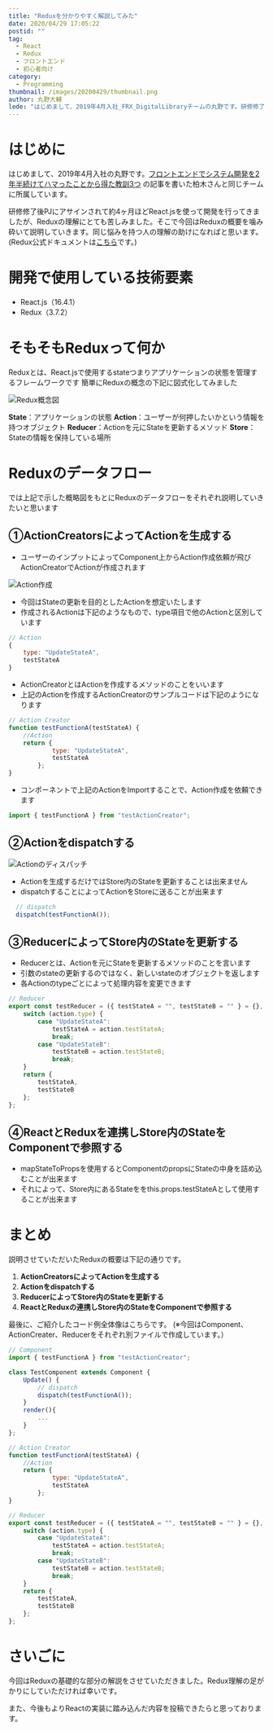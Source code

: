 ```yaml
---
title: "Reduxを分かりやすく解説してみた"
date: 2020/04/29 17:05:22
postid: ""
tag:
  - React
  - Redux
  - フロントエンド
  - 初心者向け
category:
  - Programming
thumbnail: /images/20200429/thumbnail.png
author: 丸野大輔
lede: "はじめまして、2019年4月入社_FRX_DigitalLibraryチームの丸野です。研修修了後PJにアサインされて約4ヶ月ほどReact.jsを使って開発を行ってきましたが、Reduxの理解にとても苦しみました。そこで今回はReduxの概要を噛み砕いて説明していきます。同じ悩みを持つ人の理解の助けになればと思います。"
---
```


# はじめに

はじめまして、2019年4月入社の丸野です。[フロントエンドでシステム開発を2年半続けてハマったことから得た教訓3つ](/articles/20191029/) の記事を書いた柏木さんと同じチームに所属しています。

研修修了後PJにアサインされて約4ヶ月ほどReact.jsを使って開発を行ってきましたが、Reduxの理解にとても苦しみました。そこで今回はReduxの概要を噛み砕いて説明していきます。同じ悩みを持つ人の理解の助けになればと思います。
(Redux公式ドキュメントは[こちら](https://redux.js.org/)です。)


# 開発で使用している技術要素

* React.js（16.4.1）
* Redux（3.7.2）

# そもそもReduxって何か

Reduxとは、React.jsで使用するstateつまりアプリケーションの状態を管理するフレームワークです
簡単にReduxの概念の下記に図式化してみました


<img src="/images/20200429/1.png" alt="Redux概念図" loading="lazy">


**State**：アプリケーションの状態
**Action**：ユーザーが何押したいかという情報を持つオブジェクト
**Reducer**：Actionを元にStateを更新するメソッド
**Store**：Stateの情報を保持している場所

# Reduxのデータフロー
では上記で示した概略図をもとにReduxのデータフローをそれぞれ説明していきたいと思います

## ①ActionCreatorsによってActionを生成する
* ユーザーのインプットによってComponent上からAction作成依頼が飛びActionCreatorでActionが作成されます

<img src="/images/20200429/2.png" alt="Action作成" class="img-small-size" loading="lazy">


* 今回はStateの更新を目的としたActionを想定いたします
* 作成されるActionは下記のようなもので、type項目で他のActionと区別しています

```js Action.js
// Action
{
    type: "UpdateStateA",
    testStateA
}
```

* ActionCreatorとはActionを作成するメソッドのことをいいます
* 上記のActionを作成するActionCreatorのサンプルコードは下記のようになります

```js ActionCreater.js
// Action Creator
function testFunctionA(testStateA) {
    //Action
    return {
            type: "UpdateStateA",
            testStateA
        };
}
```

* コンポーネントで上記のActionをImportすることで、Action作成を依頼できます

```js Component.js
import { testFunctionA } from "testActionCreator";
```

## ②Actionをdispatchする

<img src="/images/20200429/3.png" alt="Actionのディスパッチ" class="img-small-size" loading="lazy">


* Actionを生成するだけではStore内のStateを更新することは出来ません
* dispatchすることによってActionをStoreに送ることが出来ます

```js Component.js
  // dispatch
  dispatch(testFunctionA());
```

## ③ReducerによってStore内のStateを更新する
* Reducerとは、Actionを元にStateを更新するメソッドのことを言います
* 引数のstateの更新するのではなく、新しいstateのオブジェクトを返します
* 各Actionのtypeごとによって処理内容を変更できます

```js Reducer.js
// Reducer
export const testReducer = ({ testStateA = "", testStateB = "" } = {}, action) => {
    switch (action.type) {
        case "UpdateStateA":
            testStateA = action.testStateA;
            break;
        case "UpdateStateB":
            testStateB = action.testStateB;
            break;
    }
    return {
        testStateA,
        testStateB
    };
};
```

## ④ReactとReduxを連携しStore内のStateをComponentで参照する

* mapStateToPropsを使用するとComponentのpropsにStateの中身を詰め込むことが出来ます
* それによって、Store内にあるStateををthis.props.testStateAとして使用することが出来ます

# まとめ

説明させていただいたReduxの概要は下記の通りです。

1. **ActionCreatorsによってActionを生成する**
2. **Actionをdispatchする**
3. **ReducerによってStore内のStateを更新する**
4. **ReactとReduxの連携しStore内のStateをComponentで参照する**

最後に、ご紹介したコード例全体像はこちらです。
(※今回はComponent、ActionCreater、Reducerをそれぞれ別ファイルで作成しています。）

```js Test.js
// Component
import { testFunctionA } from "testActionCreator";

class TestComponent extends Component {
    Update() {
        // dispatch
        dispatch(testFunctionA());
    }
    render(){
        ...
    }
};

// Action Creator
function testFunctionA(testStateA) {
    //Action
    return {
            type: "UpdateStateA",
            testStateA
        };
}

// Reducer
export const testReducer = ({ testStateA = "", testStateB = "" } = {}, action) => {
    switch (action.type) {
        case "UpdateStateA":
            testStateA = action.testStateA;
            break;
        case "UpdateStateB":
            testStateB = action.testStateB;
            break;
    }
    return {
        testStateA,
        testStateB
    };
};
```

# さいごに

今回はReduxの基礎的な部分の解説をさせていただきました。Redux理解の足がかりにしていただければ幸いです。

また、今後もよりReactの実装に踏み込んだ内容を投稿できたらと思っております。
